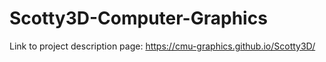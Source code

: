 # Scotty3D-Computer-Graphics
Link to project description page: https://cmu-graphics.github.io/Scotty3D/
